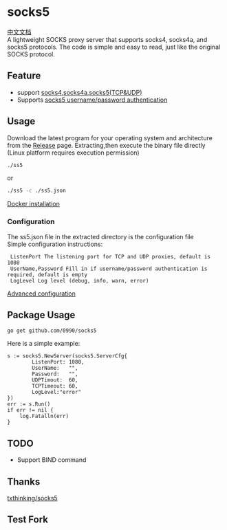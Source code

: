 # socks5
[中文文档](doc/README_zh.md)<br>
A lightweight SOCKS proxy server that supports socks4, socks4a, and socks5 protocols. The code is simple and easy to read, just like the original SOCKS protocol.

## Feature
* support [socks4](doc/SOCKS4.protocol.txt),[socks4a](doc/socks4A.protocol.txt),[socks5(TCP&UDP)](doc/rfc1928.txt)
* Supports [socks5 username/password authentication](doc/rfc1929.txt)

## Usage
Download the latest program for your operating system and architecture from the [Release](https://github.com/0990/socks5/releases) page.
Extracting,then execute the binary file directly (Linux platform requires execution permission)<br>
```bash
./ss5
```
or
```bash
./ss5 -c ./ss5.json
```
[Docker installation](doc/docker.md)

### Configuration
The ss5.json file in the extracted directory is the configuration file<br>
Simple configuration instructions:  
 ```
  ListenPort The listening port for TCP and UDP proxies, default is 1080
  UserName,Password Fill in if username/password authentication is required, default is empty
  LogLevel Log level (debug, info, warn, error)
``` 
[Advanced configuration](doc/config.md)
## Package Usage
```
go get github.com/0990/socks5  
```
Here is a simple example:
```
s := socks5.NewServer(socks5.ServerCfg{
	    ListenPort: 1080,
	    UserName:   "",
	    Password:   "",
	    UDPTimout:  60,
	    TCPTimeout: 60,
	    LogLevel:"error"
})
err := s.Run()
if err != nil {
	log.Fatalln(err)
}
```
## TODO
* Support BIND command

## Thanks
[txthinking/socks5](https://github.com/txthinking/socks5)  

## Test Fork